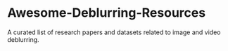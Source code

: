 # Awesome-Deblurring-Resources
A curated list of research papers and datasets related to image and video deblurring.
